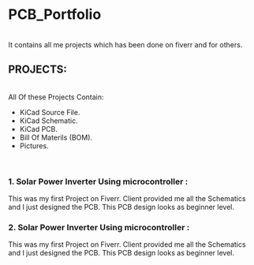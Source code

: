 # PCB_Portfolio
<br> It contains all me projects which has been done on fiverr and for others.
<br>
## PROJECTS:
<br> All Of these Projects Contain:
- KiCad Source File.
- KiCad Schematic.
- KiCad PCB.
- Bill Of Materils (BOM).
- Pictures.
<br>

### 1. Solar Power Inverter Using microcontroller : 
  This was my first Project on Fiverr. Client provided me all the Schematics and I just designed the PCB. This PCB design looks as beginner level.
### 2. Solar Power Inverter Using microcontroller : 
  This was my first Project on Fiverr. Client provided me all the Schematics and I just designed the PCB. This PCB design looks as beginner level.


